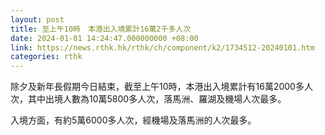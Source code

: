 ```yaml
---
layout: post
title: 至上午10時　本港出入境累計16萬2千多人次
date: 2024-01-01 14:24:47.000000000 +08:00
link: https://news.rthk.hk/rthk/ch/component/k2/1734512-20240101.htm
categories: rthk
---
```


除夕及新年長假期今日結束，截至上午10時，本港出入境累計有16萬2000多人次，其中出境人數為10萬5800多人次，落馬洲、羅湖及機場人次最多。

入境方面，有約5萬6000多人次，經機場及落馬洲的人次最多。
